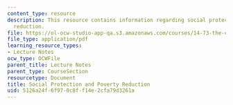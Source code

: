 ```yaml
---
content_type: resource
description: This resource contains information regarding social protection and poverty
  reduction.
file: https://ol-ocw-studio-app-qa.s3.amazonaws.com/courses/14-73-the-challenge-of-world-poverty-spring-2011/5126a24f6f970c8ff14e2cfa79d3261a_MIT14_73S11_Lec15_slides.pdf
file_type: application/pdf
learning_resource_types:
- Lecture Notes
ocw_type: OCWFile
parent_title: Lecture Notes
parent_type: CourseSection
resourcetype: Document
title: Social Protection and Poverty Reduction
uid: 5126a24f-6f97-0c8f-f14e-2cfa79d3261a
---
```


